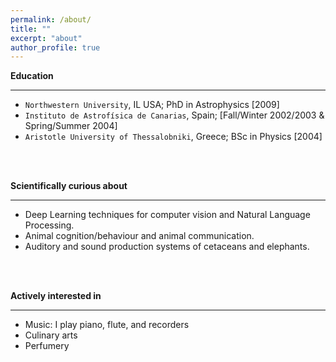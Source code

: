 ```yaml
---
permalink: /about/
title: ""
excerpt: "about"
author_profile: true
---
```




**Education** 

-----

- `Northwestern University`, IL USA; PhD in Astrophysics [2009] 
- `Instituto de Astrofísica de Canarias`, Spain; [Fall/Winter 2002/2003 & Spring/Summer 2004]
- `Aristotle University of Thessalobniki`, Greece; BSc in Physics [2004]
 

<br><br>
 
 **Scientifically curious about**
 
  -----
- Deep Learning techniques for computer vision and Natural Language Processing.
- Animal cognition/behaviour and animal communication.
- Auditory and sound production systems of cetaceans and elephants.

<br><br>

**Actively interested in**

-----
- Music: I play piano, flute, and recorders
- Culinary arts 
- Perfumery
